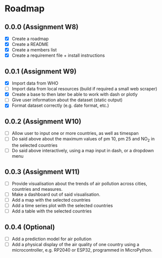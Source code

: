 # Roadmap

## 0.0.0 (Assignment W8)
- [x] Create a roadmap
- [x] Create a README
- [x] Create a members list
- [x] Create a requirement file + install instructions

## 0.0.1 (Assignment W9)
 - [x] Import data from WHO
 - [ ] Import data from local resources (build if required a small web scraper) 
 - [x] Create a base to then later be able to work with dash or plotly 
 - [ ] Give user information about the dataset (static output)
 - [x] Format dataset correctly (e.g. date format, etc.)

## 0.0.2 (Assignment W10)
 - [ ] Allow user to input one or more countries, as well as timespan
 - [ ] Do said above  about the maximum values of pm 10, pm 25 and NO<sub>2</sub> in the selected countries
 - [ ] Do said above interactively, using a map input in dash, or a dropdown menu

## 0.0.3 (Assignment W11)
- [ ] Provide visualisation about the trends of air pollution across cities, countries and measures. 
- [ ] Make a dashboard out of said visualisation. 
- [ ] Add a map with the selected countries
- [ ] Add a time series plot with the selected countries
- [ ] Add a table with the selected countries

## 0.0.4 (Optional)
- [ ] Add a prediction model for air pollution
- [ ] Add a physical display  of the air quality of one country using a microcontroller, e.g. RP2040 or ESP32, programmed in MicroPython. 